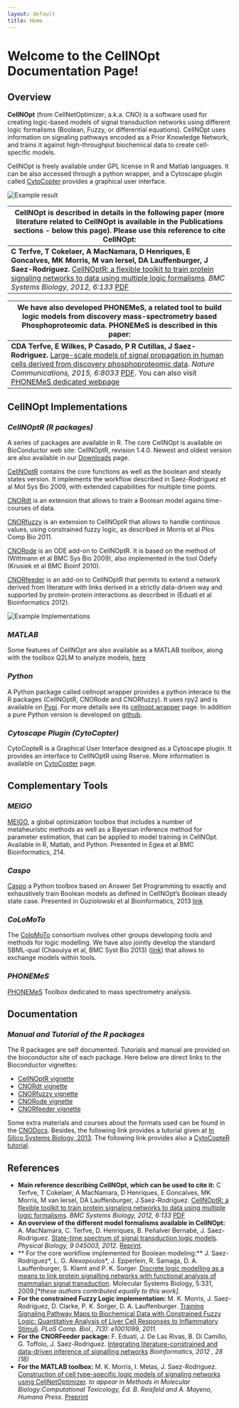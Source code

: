 ```yaml
---
layout: default
title: Home
---
```



# Welcome to the CellNOpt Documentation Page!

## Overview
**CellNOpt** (from CellNetOptimizer; a.k.a. CNO) is a software used for creating logic-based models of signal transduction networks using different logic formalisms (Boolean, Fuzzy, or differential equations). CellNOpt uses information on signaling pathways encoded as a Prior Knowledge Network, and trains it against high-throughput biochemical data to create cell-specific models.

CellNOpt is freely available under GPL license in R and Matlab languages. It can be also accessed through a python wrapper, and a Cytoscape plugin called [CytoCopter](http://www.cellnopt.org/cytocopter/index.html) provides a graphical user interface.

<img src="/cellnopt/public/index1.png" alt="Example result">

| **CellNOpt** is described in details in the following paper (more literature related to CellNOpt is available in the Publications     sections - below this page). Please use this reference to cite CellNOpt:  |
|---------------------------------------------------------------------------------------------------------------------------------------------------------------------------------------------------------------- |
| **C Terfve, T Cokelaer, A MacNamara, D Henriques, E Goncalves, MK Morris, M van Iersel, DA Lauffenburger, J Saez-Rodriguez.** [CellNOptR: a flexible toolkit to train protein signaling networks to data using multiple logic formalisms](http://www.biomedcentral.com/1752-0509/6/133/abstract). _BMC Systems Biology, 2012, 6:133_ [PDF](http://www.biomedcentral.com/content/pdf/1752-0509-6-133.pdf)  |

| We have also developed PHONEMeS, a related tool to build logic models from discovery mass-spectrometry based Phosphoproteomic data. PHONEMeS is described in this paper:  |
|---------------------------------------------------------------------------------------------------------------------------------------------------------------------------- |
| **CDA Terfve, E Wilkes, P Casado, P R Cutillas, J Saez-Rodriguez.** [Large-scale models of signal propagation in human cells derived from discovery phosphoproteomic data](http://www.nature.com/ncomms/2015/150910/ncomms9033/full/ncomms9033.html). _Nature Communications, 2015, 6:8033_ [PDF](http://www.nature.com/ncomms/2015/150910/ncomms9033/pdf/ncomms9033.pdf). You can also visit [PHONEMeS dedicated webpage](https://saezlab.github.io/PHONEMeS/) |


## CellNOpt Implementations

### _CellNOptR (R packages)_
A series of packages are available in R. The core CellNOpt is available on BioConductor web site: CellNOptR, revision 1.4.0. Newest and oldest version are also available in our [Downloads](http://www.ebi.ac.uk/saezrodriguez/cno/downloads.html) page.

[CellNOptR](http://www.bioconductor.org/packages/release/bioc/html/CellNOptR.html) contains the core functions as well as the boolean and steady states version. It implements the workflow described in Saez-Rodriguez et al Mol Sys Bio 2009, with extended capabilities for multiple time points.

[CNORdt](http://www.bioconductor.org/packages/release/bioc/html/CNORdt.html) is an extension that allows to train a Boolean model agains time-courses of data.

[CNORfuzzy](http://www.bioconductor.org/packages/release/bioc/html/CNORfuzzy.html) is an extension to CellNOptR that allows to handle continous values, using constrained fuzzy logic, as described in Morris et al Plos Comp Bio 2011.

[CNORode](http://www.bioconductor.org/packages/release/bioc/html/CNORode.html) is an ODE add-on to CellNOptR. It is based on the method of (Wittmann et al BMC Sys Bio 2009), also implemented in the tool Odefy (Krusiek et al BMC Bioinf 2010).

[CNORfeeder](http://www.bioconductor.org/packages/release/bioc/html/CNORfeeder.html) is an add-on to CellNOptR that permits to extend a network derived from literature with links derived in a strictly data-driven way and supported by protein-protein interactions as described in (Eduati et al Bioinformatics 2012).

<img src="/cellnopt/public/indexImpl.png" alt="Example Implementations">


### _MATLAB_
Some features of CellNOpt are also available as a MATLAB toolbox, along with the toolbox Q2LM to analyze models, [here](http://www.ebi.ac.uk/saezrodriguez/cno/matlab)

### _Python_
A Python package called cellnopt.wrapper provides a python interace to the R packages (CellNOptR, CNORode and CNORfuzzy). It uses rpy2 and is available on [Pypi](http://pypi.python.org/pypi/cellnopt.wrapper/). For more details see its [cellnopt.wrapper](http://www.ebi.ac.uk/~cokelaer/cellnopt/wrapper) page. In addition a pure Python version is developed on [github](http://github.com/cellnopt/cellnopt).

### _Cytoscape Plugin (CytoCopter)_
CytoCopteR is a Graphical User Interface designed as a Cytoscape plugin. It provides an interface to CellNOptR using Rserve. More information is available on [CytoCopter](http://www.cellnopt.org/cytocopter/index.html) page.


## Complementary Tools

### _MEIGO_
[MEIGO](http://www.iim.csic.es/~gingproc/meigo.html), a global optimization toolbox that includes a number of metaheuristic methods as well as a Bayesian inference method for parameter estimation, that can be applied to model training in CellNOpt. Available in R, Matlab, and Python. Presented in Egea et al BMC Bioinformatics, 214.

### _Caspo_
[Caspo](http://bioasp.github.io/caspo/) a Python toolbox based on Answer Set Programming to exactly and exhaustively train Boolean models as defined in CellNOpt’s Boolean steady state case. Presented in Guziolowski et al Bioinformatics, 2013 [link](http://bioinformatics.oxfordjournals.org/content/29/18/2320.long)

### _CoLoMoTo_
The [ColoMoTo](http://www.colomoto.org/) consortium nvolves other groups developing tools and methods for logic modelling. We have also jointly develop the standard SBML-qual (Chaouiya et al, BMC Syst Bio 2013) ([link](http://www.colomoto.org/)) that allows to exchange models within tools.

### _PHONEMeS_
[PHONEMeS](http://saezlab.github.io/PHONEMeS/) Toolbox dedicated to mass spectrometry analysis.


## Documentation

### _Manual and Tutorial of the R packages_
The R packages are self documented. Tutorials and manual are provided on the bioconductor site of each package. Here below are direct links to the Bioconductor vignettes:

* [CellNOptR vignette](http://www.bioconductor.org/packages/release/bioc/vignettes/CellNOptR/inst/doc/CellNOptR-vignette.pdf)
* [CNORdt vignette](http://www.bioconductor.org/packages/release/bioc/vignettes/CNORdt/inst/doc/CNORdt-vignette.pdf)
* [CNORfuzzy vignette](http://www.bioconductor.org/packages/release/bioc/vignettes/CNORfuzzy/inst/doc/CNORfuzzy-vignette.pdf)
* [CNORode vignette](http://www.bioconductor.org/packages/release/bioc/vignettes/CNORode/inst/doc/CNORode-vignette.pdf)
* [CNORfeeder vignette](http://www.bioconductor.org/packages/release/bioc/vignettes/CNORfeeder/inst/doc/CNORfeeder-vignette.pdf)

Some extra materials and courses about the formats used can be found in the [CNODocs](). Besides, the following link provides a tutorial given at [In Silico Systems Biology, 2013](http://nbviewer.jupyter.org/github/saezlab/cellnopt/blob/gh-pages/public/tutorial_wtac_2013.pdf). The following link provides also a [CytoCopteR tutorial](http://nbviewer.jupyter.org/github/saezlab/cellnopt/blob/gh-pages/public/CytocopterManual.pdf).


## References
+ **Main reference describing CellNOpt, which can be used to cite it:** C Terfve, T Cokelaer, A MacNamara, D Henriques, E Goncalves, MK Morris, M van Iersel, DA Lauffenburger, J Saez-Rodriguez. [CellNOptR: a flexible toolkit to train protein signaling networks to data using multiple logic formalisms](http://www.biomedcentral.com/1752-0509/6/133/abstract). _BMC Systems Biology, 2012, 6:133_ [PDF](http://www.biomedcentral.com/content/pdf/1752-0509-6-133.pdf)
+ **An overview of the different model formalisms available in CellNOpt:** A. MacNamara, C. Terfve, D. Henriques, B. Peñalver Bernabé, J. Saez-Rodriguez. [State-time spectrum of signal transduction logic models](http://iopscience.iop.org/1478-3975/9/4/045003). _Physical Biology, 9 045003, 2012._ [Reprint](http://iopscience.iop.org/1478-3975/9/4/045003/pdf/1478-3975_9_4_045003.pdf).
+ ** For the core workflow implemented for Boolean modeling:** J. Saez-Rodriguez*, L. G. Alexopoulos*, J. Epperlein, R. Samaga, D. A. Lauffenburger, S. Klamt and P. K. Sorger. [Discrete logic modelling as a means to link protein signalling networks with functional analysis of mammalian signal transduction](http://www.pubmedcentral.nih.gov/articlerender.fcgi?artid=2824489&tool=pmcentrez&rendertype=abstract). Molecular Systems Biology, 5:331, 2009._[*these authors contributed equally to this work]._
+ **For the constrained Fuzzy Logic implementation:** M. K. Morris, J. Saez-Rodriguez, D. Clarke, P. K. Sorger, D. A. Lauffenburger. [Training Signaling Pathway Maps to Biochemical Data with Constrained Fuzzy Logic: Quantitative Analysis of Liver Cell Responses to Inflammatory Stimuli](http://www.pubmedcentral.nih.gov/articlerender.fcgi?artid=3048376&tool=pmcentrez&rendertype=abstract). _PLoS Comp. Biol., 7(3): e1001099, 2011._
+ **For the CNORFeeder package:** F. Eduati, J. De Las Rivas, B. Di Camillo, G. Toffolo, J. Saez-Rodriguez. [Integrating literature-constrained and data-driven inference of signalling networks](http://bioinformatics.oxfordjournals.org/content/28/18/2311) _Bioinformatics, 2012 , 28 (18)_
+ **For the MATLAB toolbox:** M. K. Morris, I. Melas, J. Saez-Rodriguez. [Construction of cell type-specific logic models of signaling networks using CellNetOptimizer](http://www.ebi.ac.uk/saezrodriguez/files/Morrisetal2011.pdf). _to appear in Methods in Molecular Biology:Computational Toxicology, Ed. B. Reisfeld and A. Mayeno, Humana Press._ [Preprint](http://www.ebi.ac.uk/saezrodriguez/files/Morrisetal2011.pdf)
